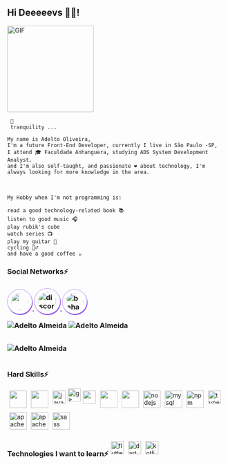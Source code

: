 <h2>Hi Deeeeevs 👋😄!</h2>

<img alt="GIF" src="https://octocat-generator-assets.githubusercontent.com/my-octocat-1628051464465.png" width="200px" height="auto"/>
   
     📌
     tranquility ...
    
    My name is Adelto Oliveira,
    I'm a future Front-End Developer, currently I live in São Paulo -SP,
    I attend 🎓 Faculdade Anhanguera, studying ADS System Development Analyst.
    and I'm also self-taught, and passionate ❤️ about technology, I'm always looking for more knowledge in the area.

<br>

    My Hobby when I'm not programming is:
       
    read a good technology-related book 📚
    listen to good music 🎧
    play rubik's cube   
    watch series 📺
    play my guitar 🎸
    cycling 🚴‍♂️
    and have a good coffee ☕
    
     
<h3>Social Networks⚡<h3/>

<a href="https://www.instagram.com/adtdev/" target="_blank">
    <img src="https://cdn.icon-icons.com/icons2/1211/PNG/512/1491579602-yumminkysocialmedia36_83067.png" width="40px" height="40px" style="padding: .5em; border:         1px solid rgba(136, 68, 238,.6); border-radius: 50%; box-shadow: 1px 2px 1px #8844ee ">
</a>
<a href="https://github.com/otleda/otleda" target="_blank">
    <img src="https://cdn.icon-icons.com/icons2/1476/PNG/512/discord_101785.png" alt="discord" width="42px" height="42px" style="padding: .5em; border: 1px solid         rgba(136, 68, 238,.6); border-radius: 50%; box-shadow: 1px 2px 1px #8844ee">
</a>
<a href="https://www.behance.net/adtoUxUiDesign" target="_blank">
    <img src="https://cdn.jsdelivr.net/gh/devicons/devicon/icons/behance/behance-original.svg" alt="behance" width="40px" height="40px" style="padding: .5em;         border: 1px solid rgba(136, 68, 238,.6); border-radius: 50%; box-shadow: 1px 2px 1px #8844ee">
</a>
</br>


<!-- GRAPHIC START: -->

<img src="https://github-readme-stats.vercel.app/api/top-langs/?username=otleda&layout=compact&theme=dracula&title_color=268bd2" alt="Adelto Almeida" style="padding: 1em 0"/>
<img src="https://github-readme-stats.vercel.app/api?username=otleda&count_private=true&show_icons=true&theme=dracula&icon_color=268bd2&title_color=268bd2" alt="Adelto Almeida" style="padding: 1em 0"/>

</br>

<!-- CONTAGEM DE VISITAS: -->
<img src="https://komarev.com/ghpvc/?username=otleda" alt="Adelto Almeida" style="padding: 1em 0"/>


<h3>Hard Skills⚡</h3>

<div style="display: flex; flex-wrap: wrap; aligh-items: center">
<img src="https://cdn.jsdelivr.net/gh/devicons/devicon/icons/html5/html5-plain-wordmark.svg" alt="" width="40" reight="40" style="padding: 5px">
<img src="https://cdn.jsdelivr.net/gh/devicons/devicon/icons/css3/css3-plain-wordmark.svg" alt="" width="40" reight="40" style="padding: 5px">
<img src="https://cdn.jsdelivr.net/gh/devicons/devicon/icons/javascript/javascript-plain.svg" alt="javaScritpt" width="30" reight="30" style="padding: 5px">
<img src="https://cdn.jsdelivr.net/gh/devicons/devicon/icons/git/git-plain.svg" alt="git" width="30" height="30"/>
<img src="https://cdn.jsdelivr.net/gh/devicons/devicon/icons/cakephp/cakephp-plain.svg" alt="" width="30" reight="30" style="padding: 5px">
<img src="https://cdn.jsdelivr.net/gh/devicons/devicon/icons/php/php-plain.svg" alt="" width="40" reight="40" style="padding: 5px">
<img src="https://cdn.jsdelivr.net/gh/devicons/devicon/icons/react/react-original-wordmark.svg" alt="" width="40" reight="40" style="padding: 5px">

<img src="https://cdn.jsdelivr.net/gh/devicons/devicon/icons/nodejs/nodejs-original.svg" alt="nodejs" width="40" height="40" style="padding: 5px">
<img src="https://cdn.jsdelivr.net/gh/devicons/devicon/icons/mysql/mysql-original.svg" alt="mysql" width="40" height="40" style="padding: 5px">
<img src="https://cdn.jsdelivr.net/gh/devicons/devicon/icons/npm/npm-original-wordmark.svg" alt="npm" width="40" height="40" style="padding: 5px">
<img src="https://cdn.jsdelivr.net/gh/devicons/devicon/icons/typescript/typescript-original.svg" alt="typescript" width="30" height="30" style="padding: 5px">
<img src="https://cdn.jsdelivr.net/gh/devicons/devicon/icons/apache/apache-original-wordmark.svg" alt="apache" width="40" height="40" style="padding: 5px">
<img src="https://cdn.jsdelivr.net/gh/devicons/devicon/icons/linux/linux-original.svg" alt="apache" width="40" height="40" style="padding: 5px">
<img src="https://cdn.jsdelivr.net/gh/devicons/devicon/icons/sass/sass-original.svg" alt="sass" width="40" height="40" style="padding: 5px">
</div>

</br>

<div style="display: flex; flex-wrap: wrap; aligh-items: center">
<h3>Technologies I want to learn⚡</h3>
<img src="https://cdn.jsdelivr.net/gh/devicons/devicon/icons/flutter/flutter-original.svg" alt="flutter" width="30" height="30" style="padding: 5px">
<img src="https://cdn.jsdelivr.net/gh/devicons/devicon/icons/dart/dart-original.svg" alt="dart" width="30" height="30" style="padding: 5px">
<img src="https://cdn.jsdelivr.net/gh/devicons/devicon/icons/kotlin/kotlin-original.svg" alt="kotlin" width="30" height="30" style="padding: 5px">
</div>
